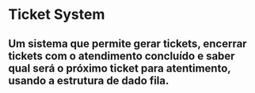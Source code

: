 # Ticket System

## Um sistema que permite gerar tickets, encerrar tickets com o atendimento concluído e saber qual será o próximo ticket para atentimento, usando a estrutura de dado fila.